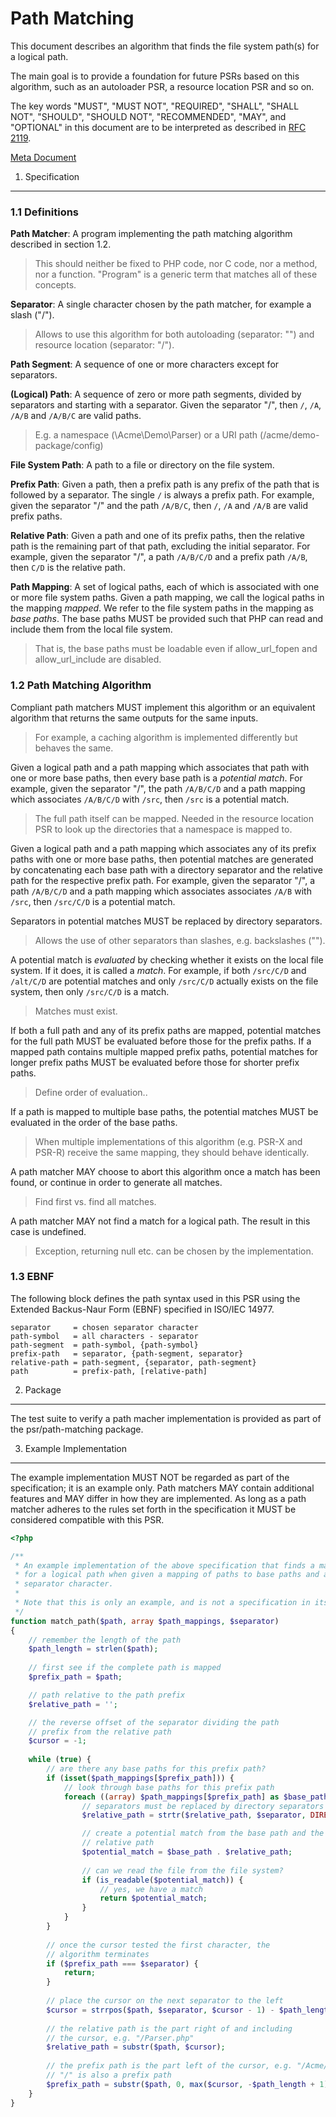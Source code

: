 Path Matching
=============

This document describes an algorithm that finds the file system path(s) for a
logical path.

The main goal is to provide a foundation for future PSRs based on this
algorithm, such as an autoloader PSR, a resource location PSR and so on.

The key words "MUST", "MUST NOT", "REQUIRED", "SHALL", "SHALL NOT", "SHOULD",
"SHOULD NOT", "RECOMMENDED", "MAY", and "OPTIONAL" in this document are to be
interpreted as described in [RFC 2119](http://tools.ietf.org/html/rfc2119).

[Meta Document](path-matching-meta.md)

1. Specification
----------------

### 1.1 Definitions

**Path Matcher**: A program implementing the path matching algorithm described
in section 1.2.

> This should neither be fixed to PHP code, nor C code, nor a method, nor a
> function. "Program" is a generic term that matches all of these concepts.

**Separator**: A single character chosen by the path matcher, for example a
slash ("/").

> Allows to use this algorithm for both autoloading (separator: "\") and
> resource location (separator: "/").

**Path Segment**: A sequence of one or more characters except for separators.

**(Logical) Path**: A sequence of zero or more path segments, divided by
separators and starting with a separator. Given the separator "/", then `/`,
`/A`, `/A/B` and `/A/B/C` are valid paths.

> E.g. a namespace (\Acme\Demo\Parser) or a URI path (/acme/demo-package/config)

**File System Path**: A path to a file or directory on the file system.

**Prefix Path**: Given a path, then a prefix path is any prefix of the path
that is followed by a separator. The single `/` is always a prefix path. For
example, given the separator "/" and the path `/A/B/C`, then `/`, `/A` and
`/A/B` are valid prefix paths.

**Relative Path**: Given a path and one of its prefix paths, then the relative
path is the remaining part of that path, excluding the initial separator. For
example, given the separator "/", a path `/A/B/C/D` and a prefix path `/A/B`,
then `C/D` is the relative path.

**Path Mapping**: A set of logical paths, each of which is associated with one
or more file system paths. Given a path mapping, we call the logical paths in the
mapping *mapped*. We refer to the file system paths in the mapping as *base paths*.
The base paths MUST be provided such that PHP can read and include them from the
local file system.

> That is, the base paths must be loadable even if allow_url_fopen and
> allow_url_include are disabled.

### 1.2 Path Matching Algorithm

Compliant path matchers MUST implement this algorithm or an equivalent
algorithm that returns the same outputs for the same inputs.

> For example, a caching algorithm is implemented differently but behaves
> the same.

Given a logical path and a path mapping which associates that path with one
or more base paths, then every base path is a *potential match*. For example,
given the separator "/", the path `/A/B/C/D` and a path mapping which associates
`/A/B/C/D` with `/src`, then `/src` is a potential match.

> The full path itself can be mapped. Needed in the resource location PSR to
> look up the directories that a namespace is mapped to.

Given a logical path and a path mapping which associates any of its prefix
paths with one or more base paths, then potential matches are generated by
concatenating each base path with a directory separator and the relative path
for the respective prefix path. For example, given the separator "/", a path
`/A/B/C/D` and a path mapping which associates associates `/A/B` with `/src`,
then `/src/C/D` is a potential match.

Separators in potential matches MUST be replaced by directory separators.

> Allows the use of other separators than slashes, e.g. backslashes ("\").

A potential match is *evaluated* by checking whether it exists on the local
file system. If it does, it is called a *match*. For example, if both
`/src/C/D` and `/alt/C/D` are potential matches and only `/src/C/D` actually
exists on the file system, then only `/src/C/D` is a match.

> Matches must exist.

If both a full path and any of its prefix paths are mapped, potential matches
for the full path MUST be evaluated before those for the prefix paths. If a
mapped path contains multiple mapped prefix paths, potential matches for longer
prefix paths MUST be evaluated before those for shorter prefix paths.

> Define order of evaluation..

If a path is mapped to multiple base paths, the potential matches MUST be
evaluated in the order of the base paths.

> When multiple implementations of this algorithm (e.g. PSR-X and PSR-R)
> receive the same mapping, they should behave identically.

A path matcher MAY choose to abort this algorithm once a match has been found,
or continue in order to generate all matches.

> Find first vs. find all matches.

A path matcher MAY not find a match for a logical path. The result in this
case is undefined.

> Exception, returning null etc. can be chosen by the implementation.

### 1.3 EBNF

The following block defines the path syntax used in this PSR using the Extended
Backus-Naur Form (EBNF) specified in ISO/IEC 14977.

```
separator     = chosen separator character
path-symbol   = all characters - separator
path-segment  = path-symbol, {path-symbol}
prefix-path   = separator, {path-segment, separator}
relative-path = path-segment, {separator, path-segment}
path          = prefix-path, [relative-path]
```

2. Package
----------

The test suite to verify a path macher implementation is provided as part of the
psr/path-matching package.

3. Example Implementation
-------------------------

The example implementation MUST NOT be regarded as part of the specification; it is
an example only. Path matchers MAY contain additional features and MAY differ in how
they are implemented. As long as a path matcher adheres to the rules set forth in
the specification it MUST be considered compatible with this PSR.

```php
<?php

/**
 * An example implementation of the above specification that finds a match
 * for a logical path when given a mapping of paths to base paths and a
 * separator character.
 *
 * Note that this is only an example, and is not a specification in itself.
 */
function match_path($path, array $path_mappings, $separator)
{
    // remember the length of the path
    $path_length = strlen($path);
    
    // first see if the complete path is mapped
    $prefix_path = $path;

    // path relative to the path prefix
    $relative_path = '';

    // the reverse offset of the separator dividing the path
    // prefix from the relative path
    $cursor = -1;
    
    while (true) {
        // are there any base paths for this prefix path?
        if (isset($path_mappings[$prefix_path])) {
            // look through base paths for this prefix path
            foreach ((array) $path_mappings[$prefix_path] as $base_path) {
                // separators must be replaced by directory separators
                $relative_path = strtr($relative_path, $separator, DIRECTORY_SEPARATOR);

                // create a potential match from the base path and the
                // relative path
                $potential_match = $base_path . $relative_path;
                
                // can we read the file from the file system?
                if (is_readable($potential_match)) {
                    // yes, we have a match
                    return $potential_match;
                }
            }
        }
        
        // once the cursor tested the first character, the
        // algorithm terminates
        if ($prefix_path === $separator) {
            return;
        }
        
        // place the cursor on the next separator to the left
        $cursor = strrpos($path, $separator, $cursor - 1) - $path_length;
        
        // the relative path is the part right of and including
        // the cursor, e.g. "/Parser.php"
        $relative_path = substr($path, $cursor);
        
        // the prefix path is the part left of the cursor, e.g. "/Acme/Demo"
        // "/" is also a prefix path
        $prefix_path = substr($path, 0, max($cursor, -$path_length + 1));
    }
}
```
